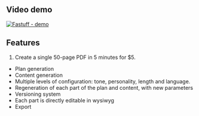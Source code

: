## Video demo

[![Fastuff - demo](https://res.cloudinary.com/djaro8nwk/image/upload/v1701528722/Untitled_c0c7sj.webp)](https://www.youtube.com/watch?v=WgAJeZR4RHQ)

## Features

1) Create a single 50-page PDF in 5 minutes for $5.
- Plan generation
- Content generation
- Multiple levels of configuration: tone, personality, length and language.
- Regeneration of each part of the plan and content, with new parameters
- Versioning system
- Each part is directly editable in wysiwyg
- Export
